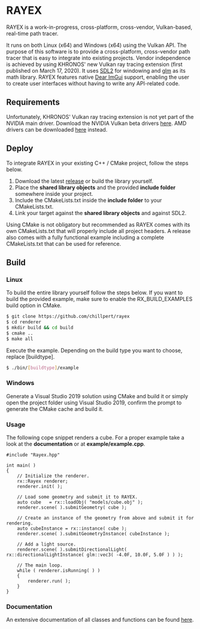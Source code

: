 # RAYEX
RAYEX is a work-in-progress, cross-platform, cross-vendor, Vulkan-based, real-time path tracer. 

It runs on both Linux (x64) and Windows (x64) using the Vulkan API. The purpose of this software is to provide a cross-platform, cross-vendor path tracer that is easy to integrate into existing projects. Vendor independence is achieved by using KHRONOS' new Vulkan ray tracing extension (first published on March 17, 2020). It uses [SDL2](https://www.libsdl.org/index.php) for windowing and [glm](https://glm.g-truc.net/0.9.9/index.html) as its math library. RAYEX features native [Dear ImGui](https://github.com/ocornut/imgui) support, enabling the user to create user interfaces without having to write any API-related code.

## Requirements
Unfortunately, KHRONOS' Vulkan ray tracing extension is not yet part of the NVIDIA main driver. Download the NVIDIA Vulkan beta drivers [here](https://developer.nvidia.com/vulkan-driver). 
AMD drivers can be downloaded [here](https://www.amd.com/en/support/kb/release-notes/rn-rad-win-20-11-2-vrt-beta) instead.

## Deploy
To integrate RAYEX in your existing C++ / CMake project, follow the steps below.

1. Download the latest [release](https://github.com/chillpert/rayex) or build the library yourself.
2. Place the **shared library objects** and the provided **include folder** somewhere inside your project.
3. Include the CMakeLists.txt inside the **include folder** to your CMakeLists.txt.
4. Link your target against the **shared library objects** and against SDL2.

Using CMake is not obligatory but recommended as RAYEX comes with its own CMakeLists.txt that will properly include all project headers. A release also comes with a fully functional example including a complete CMakeLists.txt that can be used for reference.

## Build
### Linux
To build the entire library yourself follow the steps below. 
If you want to build the provided example, make sure to enable the RX_BUILD_EXAMPLES build option in CMake.
```sh
$ git clone https://github.com/chillpert/rayex
$ cd renderer 
$ mkdir build && cd build
$ cmake ..
$ make all
```
Execute the example. Depending on the build type you want to choose, replace [buildtype].
```sh
$ ./bin/[buildtype]/example
```

### Windows
Generate a Visual Studio 2019 solution using CMake and build it or simply open the project folder using Visual Studio 2019, confirm the prompt to generate the CMake cache and build it.

### Usage
The following cope snippet renders a cube. For a proper example take a look at the **documentation** or at **example/example.cpp**.
```
#include "Rayex.hpp"

int main( )
{
    // Initialize the renderer.
    rx::Rayex renderer;
    renderer.init( );
    
    // Load some geometry and submit it to RAYEX.
    auto cube   = rx::loadObj( "models/cube.obj" );
    renderer.scene( ).submitGeometry( cube );

    // Create an instance of the geometry from above and submit it for rendering.
    auto cubeInstance = rx::instance( cube );
    renderer.scene( ).submitGeometryInstance( cubeInstance );

    // Add a light source.
    renderer.scene( ).submitDirectionalLight( rx::directionalLightInstance( glm::vec3( -4.0F, 10.0F, 5.0F ) ) );

    // The main loop.
    while ( renderer.isRunning( ) )
    {
        renderer.run( );
    }
}
```

### Documentation
An extensive documentation of all classes and functions can be found [here](https://chillpert.github.io/rayex/html/index.html).
